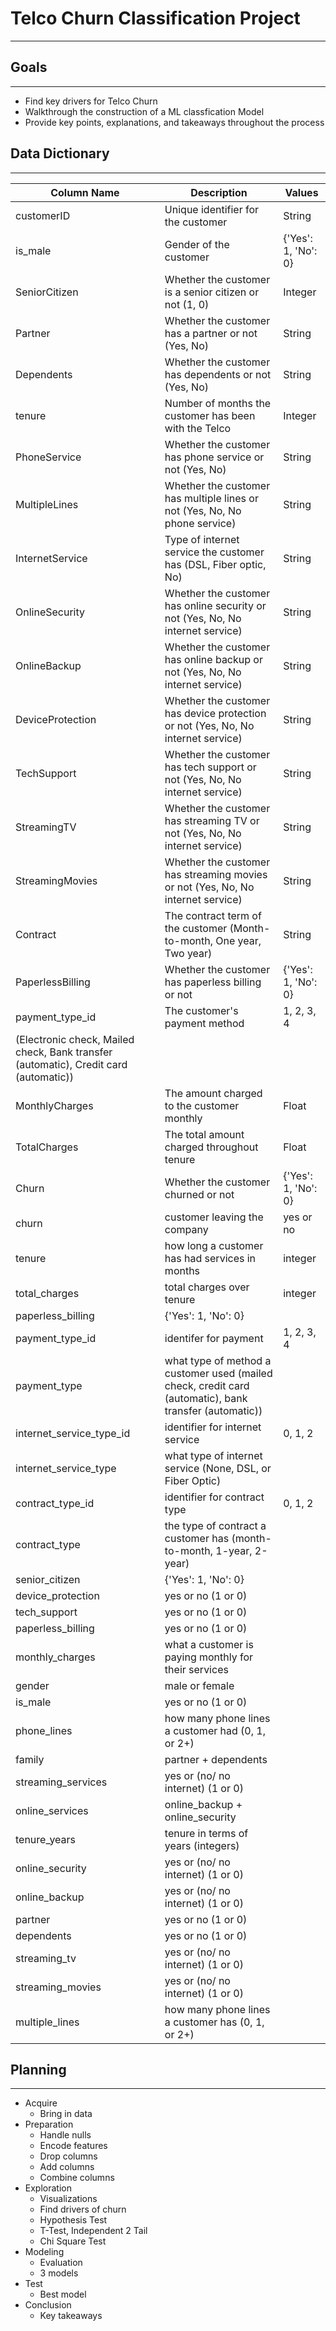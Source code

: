 # Telco Churn Classification Project
***

## Goals
***
- Find key drivers for Telco Churn
- Walkthrough the construction of a ML classfication Model
- Provide key points, explanations, and takeaways throughout the process

## Data Dictionary
***
| Column Name | Description | Values |
|-------------|-------------|----------|
| customerID  | Unique identifier for the customer | String |
| is_male     | Gender of the customer | {'Yes': 1, 'No': 0} |
| SeniorCitizen | Whether the customer is a senior citizen or not (1, 0) | Integer |
| Partner     | Whether the customer has a partner or not (Yes, No) | String |
| Dependents  | Whether the customer has dependents or not (Yes, No) | String |
| tenure      | Number of months the customer has been with the Telco | Integer |
| PhoneService | Whether the customer has phone service or not (Yes, No) | String |
| MultipleLines | Whether the customer has multiple lines or not (Yes, No, No phone service) | String |
| InternetService | Type of internet service the customer has (DSL, Fiber optic, No) | String |
| OnlineSecurity | Whether the customer has online security or not (Yes, No, No internet service) | String |
| OnlineBackup | Whether the customer has online backup or not (Yes, No, No internet service) | String |
| DeviceProtection | Whether the customer has device protection or not (Yes, No, No internet service) | String |
| TechSupport | Whether the customer has tech support or not (Yes, No, No internet service) | String |
| StreamingTV | Whether the customer has streaming TV or not (Yes, No, No internet service) | String |
| StreamingMovies | Whether the customer has streaming movies or not (Yes, No, No internet service) | String |
| Contract | The contract term of the customer (Month-to-month, One year, Two year) | String |
| PaperlessBilling | Whether the customer has paperless billing or not | {'Yes': 1, 'No': 0} |
| payment_type_id | The customer's payment method | 1, 2, 3, 4 |
| (Electronic check, Mailed check, Bank transfer (automatic), Credit card (automatic)) | 
| MonthlyCharges | The amount charged to the customer monthly | Float |
| TotalCharges | The total amount charged throughout tenure | Float |
| Churn       | Whether the customer churned or not | {'Yes': 1, 'No': 0} | 
| churn | customer leaving the company | yes or no |
| tenure | how long a customer has had services in months | integer |
| total_charges | total charges over tenure | integer |
| paperless_billing | {'Yes': 1, 'No': 0} |
| payment_type_id | identifer for payment | 1, 2, 3, 4 |
| payment_type | what type of method a customer used (mailed check, credit card (automatic), bank transfer (automatic))
| internet_service_type_id | identifier for internet service | 0, 1, 2 |
| internet_service_type | what type of internet service (None, DSL, or Fiber Optic)
| contract_type_id | identifier for contract type | 0, 1, 2 |
| contract_type | the type of contract a customer has (month-to-month, 1-year, 2-year)
| senior_citizen | {'Yes': 1, 'No': 0} |
| device_protection | yes or no (1 or 0)
| tech_support | yes or no (1 or 0)
| paperless_billing | yes or no (1 or 0)
| monthly_charges | what a customer is paying monthly for their services
| gender | male or female
| is_male | yes or no (1 or 0)
| phone_lines | how many phone lines a customer had (0, 1, or 2+)
| family | partner + dependents
| streaming_services | yes or (no/ no internet) (1 or 0)
| online_services | online_backup + online_security
| tenure_years | tenure in terms of years (integers)
| online_security | yes or (no/ no internet) (1 or 0)
| online_backup | yes or (no/ no internet) (1 or 0)
| partner | yes or no (1 or 0)
| dependents | yes or no (1 or 0)
| streaming_tv | yes or (no/ no internet) (1 or 0)
| streaming_movies | yes or (no/ no internet) (1 or 0)
| multiple_lines | how many phone lines a customer has (0, 1, or 2+)






## Planning
***
- Acquire
  - Bring in data
- Preparation
  - Handle nulls
  - Encode features
  - Drop columns
  - Add columns
  - Combine columns
- Exploration
  - Visualizations
  - Find drivers of churn
  - Hypothesis Test
  - T-Test, Independent 2 Tail
  - Chi Square Test
- Modeling
  - Evaluation
  - 3 models
- Test
  - Best model
- Conclusion
  - Key takeaways
